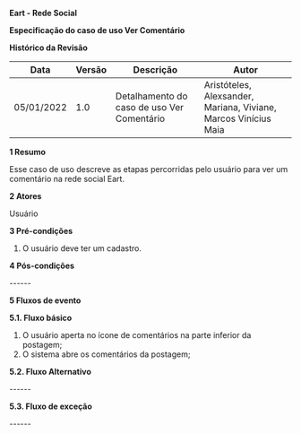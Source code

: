 **Eart - Rede Social**

**Especificação do caso de uso
Ver Comentário**

**Histórico da Revisão**



| **Data**   | **Versão** | **Descrição**                              | **Autor**                                                    |
| ---------- | ---------- | ------------------------------------------ | ------------------------------------------------------------ |
| 05/01/2022 | 1.0        | Detalhamento do caso de uso Ver Comentário | Aristóteles, Alexsander, Mariana, Viviane, Marcos Vinícius Maia |

**1 Resumo**

Esse caso de uso descreve as etapas percorridas pelo usuário para ver um comentário na rede social Eart.

**2 Atores**

Usuário

**3 Pré-condições**

1. O usuário deve ter um cadastro.

**4 Pós-condições**

\------

**5 Fluxos de evento**

**5.1. Fluxo básico**
1. O usuário aperta no ícone de comentários na parte inferior da postagem;
2. O sistema abre os comentários da postagem;

**5.2. Fluxo Alternativo**

\------

**5.3. Fluxo de exceção**

\------
